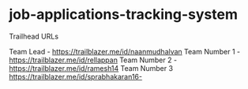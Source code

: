 # job-applications-tracking-system

Trailhead URLs

Team Lead - https://trailblazer.me/id/naanmudhalvan
Team Number 1 - https://trailblazer.me/id/rellappan
Team Number 2 - https://trailblazer.me/id/ramesh14
Team Number 3 https://trailblazer.me/id/sprabhakaran16- 
